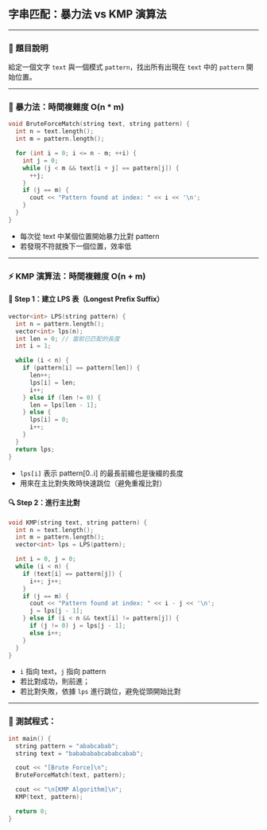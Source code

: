 ## 字串匹配：暴力法 vs KMP 演算法

---

### 🧪 題目說明
給定一個文字 `text` 與一個模式 `pattern`，找出所有出現在 `text` 中的 `pattern` 開始位置。

---

### 🔨 暴力法：時間複雜度 O(n * m)

```cpp
void BruteForceMatch(string text, string pattern) {
  int n = text.length();
  int m = pattern.length();

  for (int i = 0; i <= n - m; ++i) {
    int j = 0;
    while (j < m && text[i + j] == pattern[j]) {
      ++j;
    }
    if (j == m) {
      cout << "Pattern found at index: " << i << '\n';
    }
  }
}
```

- 每次從 text 中某個位置開始暴力比對 pattern
- 若發現不符就換下一個位置，效率低

---

### ⚡ KMP 演算法：時間複雜度 O(n + m)

#### 🔧 Step 1：建立 LPS 表（Longest Prefix Suffix）

```cpp
vector<int> LPS(string pattern) {
  int n = pattern.length();
  vector<int> lps(n);
  int len = 0; // 當前已匹配的長度
  int i = 1;

  while (i < n) {
    if (pattern[i] == pattern[len]) {
      len++;
      lps[i] = len;
      i++;
    } else if (len != 0) {
      len = lps[len - 1];
    } else {
      lps[i] = 0;
      i++;
    }
  }
  return lps;
}
```

- `lps[i]` 表示 pattern[0..i] 的最長前綴也是後綴的長度
- 用來在主比對失敗時快速跳位（避免重複比對）

#### 🔍 Step 2：進行主比對

```cpp
void KMP(string text, string pattern) {
  int n = text.length();
  int m = pattern.length();
  vector<int> lps = LPS(pattern);

  int i = 0, j = 0;
  while (i < n) {
    if (text[i] == pattern[j]) {
      i++; j++;
    }
    if (j == m) {
      cout << "Pattern found at index: " << i - j << '\n';
      j = lps[j - 1];
    } else if (i < n && text[i] != pattern[j]) {
      if (j != 0) j = lps[j - 1];
      else i++;
    }
  }
}
```

- `i` 指向 text，`j` 指向 pattern
- 若比對成功，則前進；
- 若比對失敗，依據 `lps` 進行跳位，避免從頭開始比對

---

### 🧪 測試程式：

```cpp
int main() {
  string pattern = "ababcabab";
  string text = "bababababcababcabab";

  cout << "[Brute Force]\n";
  BruteForceMatch(text, pattern);

  cout << "\n[KMP Algorithm]\n";
  KMP(text, pattern);

  return 0;
}
```
